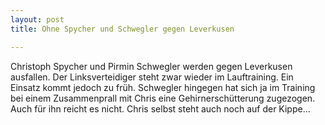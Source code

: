 ```yaml
---
layout: post
title: Ohne Spycher und Schwegler gegen Leverkusen

---
```


Christoph Spycher und Pirmin Schwegler werden gegen Leverkusen ausfallen. Der Linksverteidiger steht zwar wieder im Lauftraining. Ein Einsatz kommt jedoch zu früh. Schwegler hingegen hat sich ja im Training bei einem Zusammenprall mit Chris eine Gehirnerschütterung zugezogen. Auch für ihn reicht es nicht. Chris selbst steht auch noch auf der Kippe...


